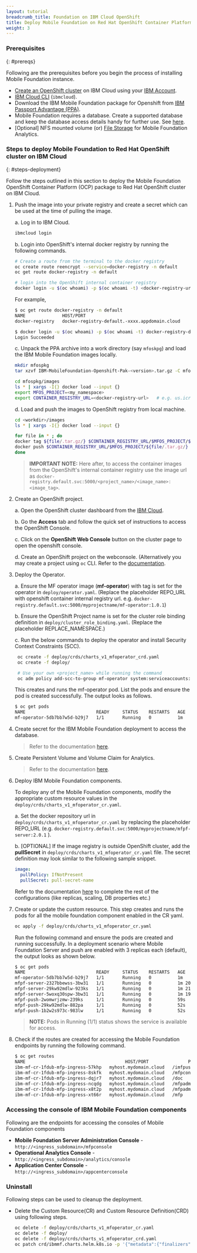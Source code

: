 ```yaml
---
layout: tutorial
breadcrumb_title: Foundation on IBM Cloud OpenShift
title: Deploy Mobile Foundation on Red Hat OpenShift Container Platform on IBM Cloud
weight: 3
---
```

<!-- NLS_CHARSET=UTF-8 -->

### Prerequisites
{: #prereqs}

Following are the prerequisites before you begin the process of installing Mobile Foundation instance.

- [Create an OpenShift cluster](https://cloud.ibm.com/kubernetes/registry/main/namespaces?platformType=openshift) on IBM Cloud using your [IBM Account](https://myibm.ibm.com).
- [IBM Cloud CLI](https://cloud.ibm.com/docs/cli?topic=cloud-cli-install-ibmcloud-cli) (`ibmcloud`).
- Download the IBM Mobile Foundation package for Openshift from [IBM Passport Advantage (PPA)](https://www-01.ibm.com/software/passportadvantage/pao_customer.html).
- Mobile Foundation requires a database. Create a supported database and keep the database access details handy for further use. See [here](https://mobilefirstplatform.ibmcloud.com/tutorials/ru/foundation/8.0/installation-configuration/production/prod-env/databases/).
- [Optional] NFS mounted volume (or) [File Storage](https://cloud.ibm.com/docs/containers?topic=containers-file_storage) for Mobile Foundation Analytics.

### Steps to deploy Mobile Foundation to Red Hat OpenShift cluster on IBM Cloud
{: #steps-deployment}

Follow the steps outlined in this section to deploy the Mobile Foundation OpenShift Container Platform (OCP) package to Red Hat OpenShift cluster on IBM Cloud.

1.  Push the image into your private registry and create a secret which can be used at the time of pulling the image.

    a. Log in to IBM Cloud.

    ```bash
    ibmcloud login
    ```

    b. Login into OpenShift's internal docker registry by running the following commands.

    ```bash
    # Create a route from the terminal to the docker registry
    oc create route reencrypt --service=docker-registry -n default
    oc get route docker-registry -n default

    # login into the OpenShift internal container registry
    docker login -u $(oc whoami) -p $(oc whoami -t) <docker-registry-url>
    ```

    For example,

    ```bash
    $ oc get route docker-registry -n default
    NAME              HOST/PORT                                              PATH      SERVICES          PORT       TERMINATION   WILDCARD
    docker-registry   docker-registry-default.-xxxx.appdomain.cloud    docker-registry                   5000-tcp   reencrypt     None

    $ docker login -u $(oc whoami) -p $(oc whoami -t) docker-registry-default.-xxxx.appdomain.cloud
    Login Succeeded
    ````


    c. Unpack the PPA archive into a work directory (say `mfoskpg`) and load the IBM Mobile Foundation images locally.

    ```bash
    mkdir mfospkg
    tar xzvf IBM-MobileFoundation-Openshift-Pak-<version>.tar.gz -C mfospkg/
    ```

    ```bash
    cd mfospkg/images
    ls * | xargs -I{} docker load --input {}
    export MFOS_PROJECT=<my_namespace>
    export CONTAINER_REGISTRY_URL=<docker-registry-url>   # e.g. us.icr.io
    ```

    d. Load and push the images to OpenShift registry from local machine.

    ```bash
    cd <workdir>/images
    ls * | xargs -I{} docker load --input {}

    for file in * ; do
    docker tag ${file/.tar.gz/} $CONTAINER_REGISTRY_URL/$MFOS_PROJECT/${file/.tar.gz/}
    docker push $CONTAINER_REGISTRY_URL/$MFOS_PROJECT/${file/.tar.gz/}
    done
    ```

    > **IMPORTANT NOTE:** Here after, to access the container images from the OpenShift's internal container registry use the image url as `docker-registry.default.svc:5000/<project_name>/<image_name>:<image_tag>`.

2. Create an OpenShift project.

    a. Open the OpenShift cluster dashboard from the [IBM Cloud](https://cloud.ibm.com/kubernetes/clusters?platformType=openshift).

    b. Go the **Access** tab and follow the quick set of instructions to access the OpenShift Console.

    c. Click on the **OpenShift Web Console** button on the cluster page to open the openshift console.

    d. Create an OpenShift project on the webconsole. (Alternatively you may create a project using `oc` CLI. Refer to the [documentation](https://docs.openshift.com/container-platform/3.11/dev_guide/projects.html#create-a-project-using-the-cli).

3. Deploy the Operator.

    a. Ensure the MF operator image (**mf-operator**) with tag is set for the operator in `deploy/operator.yaml`. (Replace the placeholder REPO_URL with openshift container internal registry url. e.g. `docker-registry.default.svc:5000/myprojectname/mf-operator:1.0.1`)

    b. Ensure the OpenShift Project name is set for the cluster role binding definition in `deploy/cluster_role_binding.yaml`. (Replace the placeholder REPLACE_NAMESPACE.)

    c. Run the below commands to deploy the operator and install Security Context Constraints (SCC).

    ```bash
     oc create -f deploy/crds/charts_v1_mfoperator_crd.yaml
     oc create -f deploy/

     # Use your own <project_name> while running the command
     oc adm policy add-scc-to-group mf-operator system:serviceaccounts:<project_name>
    ```

     This creates and runs the mf-operator pod. List the pods and ensure the pod is created successfully. The output looks as follows.

    ```bash
    $ oc get pods
    NAME                           READY     STATUS    RESTARTS   AGE
    mf-operator-5db7bb7w5d-b29j7   1/1       Running   0          1m
    ```

4.  Create secret for the IBM Mobile Foundation deployment to access the database.
    >Refer to the documentation [here](../install-mf/#install-mf).

5.  Create Persistent Volume and Volume Claim for Analytics.
    >Refer to the documentation [here](../install-mf/#install-mf).

6.  Deploy IBM Mobile Foundation components.

    To deploy any of the Mobile Foundation components, modify the appropriate custom resource values in the `deploy/crds/charts_v1_mfoperator_cr.yaml`.

    a.  Set the docker repository url in `deploy/crds/charts_v1_mfoperator_cr.yaml` by replacing the placeholder REPO_URL (e.g. `docker-registry.default.svc:5000/myprojectname/mfpf-server:2.0.1` ).

    b.  [OPTIONAL] If the image registry is outside OpenShift cluster, add the **pullSecret** in `deploy/crds/charts_v1_mfoperator_cr.yaml` file. The secret definition may look similar to the following sample snippet.

    ```yaml
    image:
      pullPolicy: IfNotPresent
      pullSecret: pull-secret-name
    ```

    Refer to the documentation [here](../install-mf/#deploy-mf-operator) to complete the rest of the configurations (like replicas, scaling, DB properties etc.)

7. Create or update the custom resource. This step creates and runs the pods for all the mobile foundation component enabled in the CR yaml.

	```bash
	oc apply -f deploy/crds/charts_v1_mfoperator_cr.yaml
	```

    Run the following command and ensure the pods are created and running successfully. In a deployment scenario where Mobile Foundation Server and push are enabled with 3 replicas each (default), the output looks as shown below.

	```bash
	$ oc get pods
	NAME                           READY     STATUS    RESTARTS   AGE
	mf-operator-5db7bb7w5d-b29j7   1/1       Running   0          1m
	mfpf-server-2327bbewss-3bw31   1/1       Running   0          1m 20s
	mfpf-server-29kw92mdlw-923ks   1/1       Running   0          1m 21s
	mfpf-server-5woxq30spw-3bw31   1/1       Running   0          1m 19s
	mfpf-push-2womwrjzmw-239ks     1/1       Running   0          59s
	mfpf-push-29kw92mdlw-882pa     1/1       Running   0          52s
	mfpf-push-1b2w2s973c-983lw     1/1       Running   0          52s
	```

	> **NOTE:** Pods in Running (1/1) status shows the service is available for access.

8. Check if the routes are created for accessing the Mobile Foundation endpoints by running the following command.

    ```bash
    $ oc get routes
    NAME                                      HOST/PORT               PATH        SERVICES             PORT      TERMINATION   WILDCARD
    ibm-mf-cr-1fdub-mfp-ingress-57khp   myhost.mydomain.cloud   /imfpush          ibm-mf-cr--mfppush     9080                    None
    ibm-mf-cr-1fdub-mfp-ingress-8skfk   myhost.mydomain.cloud   /mfpconsole       ibm-mf-cr--mfpserver   9080                    None
    ibm-mf-cr-1fdub-mfp-ingress-dqjr7   myhost.mydomain.cloud   /doc              ibm-mf-cr--mfpserver   9080                    None
    ibm-mf-cr-1fdub-mfp-ingress-ncqdg   myhost.mydomain.cloud   /mfpadminconfig   ibm-mf-cr--mfpserver   9080                    None
    ibm-mf-cr-1fdub-mfp-ingress-x8t2p   myhost.mydomain.cloud   /mfpadmin         ibm-mf-cr--mfpserver   9080                    None
    ibm-mf-cr-1fdub-mfp-ingress-xt66r   myhost.mydomain.cloud   /mfp              ibm-mf-cr--mfpserver   9080                    None
    ```

### Accessing the console of IBM Mobile Foundation components

Following are the endpoints for accessing the consoles of Mobile Foundation components

  * **Mobile Foundation Server Administration Console** - `http://<ingress_subdomain>/mfpconsole`
  * **Operational Analytics Console** - `http://<ingress_subdomain>/analytics/console`
  * **Application Center Console** - `http://<ingress_subdomain>/appcenterconsole`

### Uninstall

Following steps can be used to cleanup the deployment.

* Delete the Custom Resource(CR) and Custom Resource Definition(CRD) using following steps.

	```bash
	oc delete -f deploy/crds/charts_v1_mfoperator_cr.yaml
	oc delete -f deploy/
	oc delete -f deploy/crds/charts_v1_mfoperator_crd.yaml
	oc patch crd/ibmmf.charts.helm.k8s.io -p '{"metadata":{"finalizers":[]}}' --type=merge
	```
